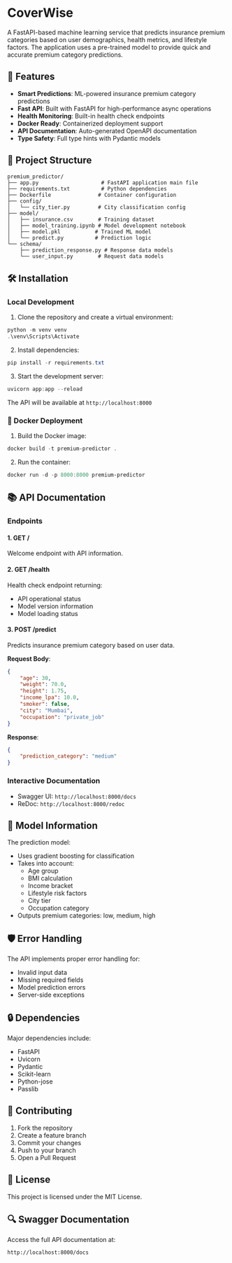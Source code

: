 ﻿# CoverWise

A FastAPI-based machine learning service that predicts insurance premium categories based on user demographics, health metrics, and lifestyle factors. The application uses a pre-trained model to provide quick and accurate premium category predictions.

## 🚀 Features

- **Smart Predictions**: ML-powered insurance premium category predictions
- **Fast API**: Built with FastAPI for high-performance async operations
- **Health Monitoring**: Built-in health check endpoints
- **Docker Ready**: Containerized deployment support
- **API Documentation**: Auto-generated OpenAPI documentation
- **Type Safety**: Full type hints with Pydantic models

## 📁 Project Structure

```
premium_predictor/
├── app.py                    # FastAPI application main file
├── requirements.txt          # Python dependencies
├── Dockerfile               # Container configuration
├── config/
│   └── city_tier.py         # City classification config
├── model/
│   ├── insurance.csv        # Training dataset
│   ├── model_training.ipynb # Model development notebook
│   ├── model.pkl           # Trained ML model
│   └── predict.py          # Prediction logic
└── schema/
    ├── prediction_response.py # Response data models
    └── user_input.py        # Request data models
```

## 🛠️ Installation

### Local Development

1. Clone the repository and create a virtual environment:
```powershell
python -m venv venv
.\venv\Scripts\Activate
```

2. Install dependencies:
```powershell
pip install -r requirements.txt
```

3. Start the development server:
```powershell
uvicorn app:app --reload
```

The API will be available at `http://localhost:8000`

### 🐳 Docker Deployment

1. Build the Docker image:
```powershell
docker build -t premium-predictor .
```

2. Run the container:
```powershell
docker run -d -p 8000:8000 premium-predictor
```

## 📚 API Documentation

### Endpoints

#### 1. GET /
Welcome endpoint with API information.

#### 2. GET /health
Health check endpoint returning:
- API operational status
- Model version information
- Model loading status

#### 3. POST /predict

Predicts insurance premium category based on user data.

**Request Body**:
```json
{
    "age": 30,
    "weight": 70.0,
    "height": 1.75,
    "income_lpa": 10.0,
    "smoker": false,
    "city": "Mumbai",
    "occupation": "private_job"
}
```

**Response**:
```json
{
    "prediction_category": "medium"
}
```

### Interactive Documentation
- Swagger UI: `http://localhost:8000/docs`
- ReDoc: `http://localhost:8000/redoc`

## 🧮 Model Information

The prediction model:
- Uses gradient boosting for classification
- Takes into account:
  - Age group
  - BMI calculation
  - Income bracket
  - Lifestyle risk factors
  - City tier
  - Occupation category
- Outputs premium categories: low, medium, high

## 🛡️ Error Handling

The API implements proper error handling for:
- Invalid input data
- Missing required fields
- Model prediction errors
- Server-side exceptions

## 🔒 Dependencies

Major dependencies include:
- FastAPI
- Uvicorn
- Pydantic
- Scikit-learn
- Python-jose
- Passlib

## 🤝 Contributing

1. Fork the repository
2. Create a feature branch
3. Commit your changes
4. Push to your branch
5. Open a Pull Request

## 📝 License

This project is licensed under the MIT License.

## 🔍 Swagger Documentation

Access the full API documentation at:
```
http://localhost:8000/docs
```

